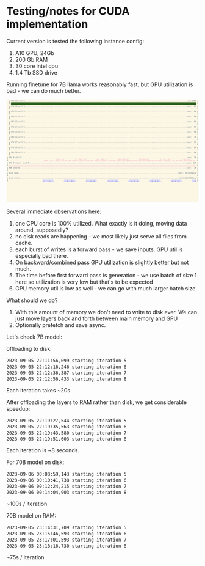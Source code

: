 # Testing/notes for CUDA implementation

Current version is tested the following instance config:
1. A10 GPU, 24Gb
2. 200 Gb RAM
3. 30 core intel cpu
4. 1.4 Tb SSD drive

Running finetune for 7B llama works reasonably fast, but GPU utilization is bad - we can do much better.

![finetune a10](static/finetune_a10_7b.png)

Several immediate observations here: 
1. one CPU core is 100% utilized. What exactly is it doing, moving data around, supposedly?
2. no disk reads are happening - we most likely just serve all files from cache.
3. each burst of writes is a forward pass - we save inputs. GPU util is especially bad there.
4. On backward/combined pass GPU utilization is slightly better but not much.
5. The time before first forward pass is generation - we use batch of size 1 here so utilization is very low but that's to be expected
6. GPU memory util is low as well - we can go with much larger batch size

What should we do?
1. With this amount of memory we don't need to write to disk ever. We can just move layers back and forth between main memory and GPU
2. Optionally prefetch and save async.

Let's check 7B model:

offloading to disk:
```
2023-09-05 22:11:56,099 starting iteration 5
2023-09-05 22:12:16,246 starting iteration 6
2023-09-05 22:12:36,387 starting iteration 7
2023-09-05 22:12:56,433 starting iteration 8
```

Each iteration takes ~20s

After offloading the layers to RAM rather than disk, we get considerable speedup:
```
2023-09-05 22:19:27,544 starting iteration 5
2023-09-05 22:19:35,563 starting iteration 6
2023-09-05 22:19:43,580 starting iteration 7
2023-09-05 22:19:51,603 starting iteration 8
```

Each iteration is ~8 seconds.

For 70B model on disk:
```
2023-09-06 00:08:59,143 starting iteration 5
2023-09-06 00:10:41,738 starting iteration 6
2023-09-06 00:12:24,215 starting iteration 7
2023-09-06 00:14:04,903 starting iteration 8
```
~100s / iteration

70B model on RAM:
```
2023-09-05 23:14:31,709 starting iteration 5
2023-09-05 23:15:46,593 starting iteration 6
2023-09-05 23:17:01,593 starting iteration 7
2023-09-05 23:18:16,730 starting iteration 8
```

~75s / iteration
